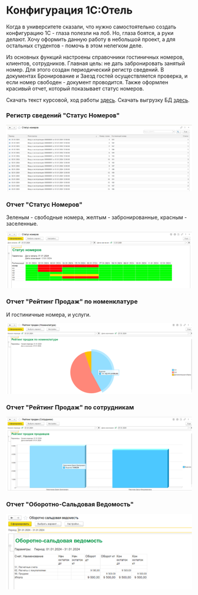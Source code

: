 # Конфигурация 1С:Отель 

Когда в университете сказали, что нужно самостоятельно создать конфигурацию 1С - глаза полезли на лоб. Но, глаза боятся, а руки делают.
Хочу оформить данную работу в небольшой проект, а для остальных студентов - помочь в этом нелегком деле.

Из основных функций настроены справочники гостиничных номеров, клиентов, сотрудников. 
Главная цель: не дать забронировать занятый номер. Для этого создан периодический регистр сведений.
В документах Бронирование и Заезд гостей осуществляется проверка, и если номер свободен - документ проводится. 
Также оформлен красивый отчет, который показывает статус номеров.

Скачать текст курсовой, ход работы [здесь](https://github.com/dariapir/projects/blob/main/1с/Текст%20курсовой/Курсовая%20для%20git.docx).
Скачать выгрузку БД [здесь](https://github.com/dariapir/projects/blob/main/1с/Конфигурация%20"Отель"/Курсовая%20работа.dt).
### Регистр сведений "Статус Номеров"
![Alt text](pictures/РегистрСведений.png?raw=true "Title")
### Отчет "Статус Номеров"
Зеленым - свободные номера, желтым - забронированные, красным - заселенные.

![Alt text](pictures/ОтчетСтатусНомеров.png?raw=true "Title")
### Отчет "Рейтинг Продаж" по номенклатуре
И гостиничные номера, и услуги.

![Alt text](pictures/РейтингПродажНоменклатура.png?raw=true "Title")
### Отчет "Рейтинг Продаж" по сотрудникам
![Alt text](pictures/РейтингПродажСотрудники.png?raw=true "Title")
### Отчет "Оборотно-Сальдовая Ведомость" 
![Alt text](pictures/ОборотноСальдоваяВедомость.png?raw=true "Title")

